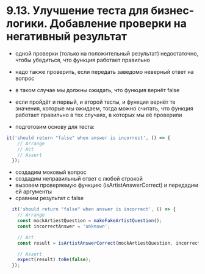 # 9.13. Улучшение теста для бизнес-логики. Добавление проверки на негативный результат

- одной проверки (только на положительный результат) недостаточно, чтобы убедиться, что функция работает правильно
- надо также проверить, если передать заведомо неверный ответ на вопрос
- в таком случае мы должны ожидать, что функция вернёт false

- если пройдёт и первый, и второй тесты, и функция вернёт те значения, которые мы ожидаем, тогда можно считать, что функция работает правильно в тех случаях, в которых мы её проверили

- подготовим основу для теста:

```ts
it('should return "false" when answer is incorrect', () => {
    // Arrange
    // Act
    // Assert
  });
```

- создадим моковый вопрос
- создадим неправильный ответ с любой строкой
- вызовем проверяемую функцию (isArtistAnswerCorrect) и передадим ей аргументы
- сравним результат с false

```ts
  it('should return "false" when answer is incorrect', () => {
    // Arrange
    const mockArtiestQuestion = makeFakeArtistQuestion();
    const incorrectAnswer = 'unknown';

    // Act
    const result = isArtistAnswerCorrect(mockArtiestQuestion, incorrectAnswer);

    // Assert
    expect(result).toBe(false);
  });
```